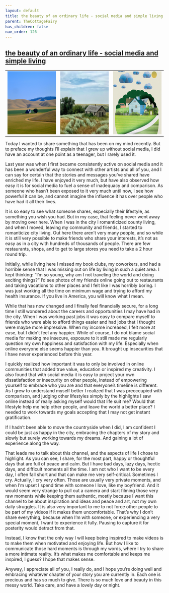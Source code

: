 ```yaml
---
layout: default
title: the beauty of an ordinary life - social media and simple living
parent: TheCottageFairy
has_children: false
nav_order: 126
---
```


## [the beauty of an ordinary life - social media and simple living](https://www.youtube.com/watch?v=7H3D-6nj_dY)

<div>
<table align="center">
	<tr>
		<td align="center">
			<img src="../../assets/cottage_fairy_ai_generated_photos/the_beauty_of_an_ordinary_life_-_social_media_and_simple_living-[7H3D-6nj_dY]/generated_00.png" height="200" width="200"/>
		</td>
		<td align="center">
			<img src="../../assets/cottage_fairy_ai_generated_photos/the_beauty_of_an_ordinary_life_-_social_media_and_simple_living-[7H3D-6nj_dY]/generated_01.png" height="200" width="200"/>
		</td>
		<td align="center">
			<img src="../../assets/cottage_fairy_ai_generated_photos/the_beauty_of_an_ordinary_life_-_social_media_and_simple_living-[7H3D-6nj_dY]/generated_02.png" height="200" width="200"/>
		</td>
	</tr>
</table>
</div>

Today I wanted to share something that has been on my mind recently. But to preface my thoughts I’ll explain that I grew up without social media, I did have an account at one point as a teenager, but I rarely used it.

Last year was when I first became consistently active on social media and it has been a wonderful way to connect with other artists and all of you, and I can say for certain that the stories and messages you’ve shared have enriched my life. I have enjoyed it very much, but have also observed how easy it is for social media to fuel a sense of inadequacy and comparison. As someone who hasn’t been exposed to it very much until now, I see how powerful it can be, and cannot imagine the influence it has over people who have had it all their lives.

It is so easy to see what someone shares, especially their lifestyle, as something you wish you had. But in my case, that feeling never went away by moving over here. When I was in the city I romanticized county living, and when I moved, leaving my community and friends, I started to romanticize city living. Out here there aren’t very many people, and so while it is still very possible to make friends who share your interests, it’s not as easy as in a city with hundreds of thousands of people. There are few restaurants, shops, and to get to large stores you need to take a 2 hour round trip.

Initially, while living here I missed my book clubs, my coworkers, and had a horrible sense that I was missing out on life by living in such a quiet area. I kept thinking: “I’m so young, why am I not traveling the world and doing exciting things?” I’d see photos of my friends online going out to restaurants and taking vacations to other places and I felt like I was horribly boring. I was just working all the time on minimum wage and trying to afford my health insurance. If you live in America, you will know what I mean.

While that has now changed and I finally feel financially secure, for a long time I still wondered about the careers and opportunities I may have had in the city. When I was working past jobs it was easy to compare myself to friends who were able to afford things easier and had jobs that I thought were maybe more impressive. When my income increased, I felt more at ease, but I didn’t feel any happier. While of course, I do not blame social media for making me insecure, exposure to it still made me regularly question my own happiness and satisfaction with my life. Especially when online everyone else seems happier than you. It brought up insecurities that I have never experienced before this year.

I quickly realized how important it was to only be involved in online communities that added true value, education or inspired my creativity. I also found that with social media it is easy to project your own dissatisfaction or insecurity on other people, instead of empowering yourself to embrace who you are and that everyone’s timeline is different. As I grew to understand myself better I realized that I was preoccupied with comparison, and judging other lifestyles simply by the highlights I saw online instead of really asking myself would that life suit me? Would that lifestyle help me help other people, and leave the world a better place? I needed to work towards my goals accepting that I may not get instant gratification.

If I hadn’t been able to move the countryside when I did, I am confident I could be just as happy in the city, embracing the chapters of my story and slowly but surely working towards my dreams. And gaining a lot of experience along the way.

That leads me to talk about this channel, and the aspects of life I chose to highlight. As you can see, I share, for the most part, happy or thoughtful days that are full of peace and calm. But I have bad days, lazy days, hectic days, and difficult moments all the time. I am not who I want to be every day, I often fall short and that can make me very self-critical. Sometimes I cry. Actually, I cry very often. Those are usually very private moments, and when I’m upset I spend time with someone I love, like my boyfriend. And it would seem very strange to pull out a camera and start filming those very raw moments while keeping them authentic, mostly because I want this channel to be about inspiration and ideas and peace and art, not my own daily struggles. It is also very important to me to not force other people to be part of my videos if it makes them uncomfortable. That’s why I don’t share everything, because when I’m with someone, or experiencing a very special moment, I want to experience it fully. Pausing to capture it for posterity would detract from that.

Instead, I know that the only way I will keep being inspired to make videos is to make them when motivated and enjoying life. But how I like to communicate those hard moments is through my words, where I try to share a more intimate reality. It’s what makes me comfortable and keeps me inspired, I guess? I hope that makes sense.

Anyway, I appreciate all of you, I really do, and I hope you’re doing well and embracing whatever chapter of your story you are currently in. Each one is precious and has so much to give. There is so much love and beauty in this messy world. Take care, and have a lovely day or night.
